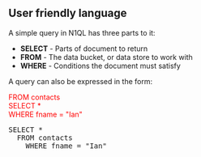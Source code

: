 ## User friendly language

A simple query in N1QL has three parts to it:

* <b>SELECT</b> - Parts of document to return
* <b>FROM</b> - The data bucket, or data store to work with
* <b>WHERE</b> - Conditions the document must satisfy

A query can also be expressed in the form: 

<span style="color: red">
FROM contacts  <br>
  SELECT * <br> 
    WHERE fname = "Ian"
</span>

<pre id="example">
SELECT * 
  FROM contacts 
    WHERE fname = "Ian"
</pre>
